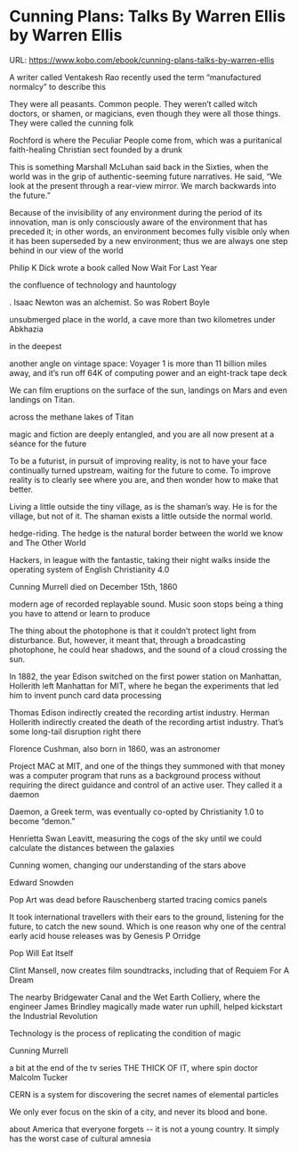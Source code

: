 # Cunning Plans: Talks By Warren Ellis by Warren Ellis
URL: https://www.kobo.com/ebook/cunning-plans-talks-by-warren-ellis

A writer called Ventakesh Rao recently used the term “manufactured normalcy” to describe this


They were all peasants. Common people. They weren’t called witch doctors, or shamen, or magicians, even though they were all those things. They were called the cunning folk


Rochford is where the Peculiar People come from, which was a puritanical faith-healing Christian sect founded by a drunk


This is something Marshall McLuhan said back in the Sixties, when the world was in the grip of authentic-seeming future narratives. He said, “We look at the present through a rear-view mirror. We march backwards into the future.”


Because of the invisibility of any environment during the period of its innovation, man is only consciously aware of the environment that has preceded it; in other words, an environment becomes fully visible only when it has been superseded by a new environment; thus we are always one step behind in our view of the world


Philip K Dick wrote a book called Now Wait For Last Year


the confluence of technology and hauntology


. Isaac Newton was an alchemist. So was Robert Boyle


unsubmerged place in the world, a cave more than two kilometres under Abkhazia


in the deepest


another angle on vintage space: Voyager 1 is more than 11 billion miles away, and it’s run off 64K of computing power and an eight-track tape deck


We can film eruptions on the surface of the sun, landings on Mars and even landings on Titan.


across the methane lakes of Titan


magic and fiction are deeply entangled, and you are all now present at a séance for the future


To be a futurist, in pursuit of improving reality, is not to have your face continually turned upstream, waiting for the future to come. To improve reality is to clearly see where you are, and then wonder how to make that better.


Living a little outside the tiny village, as is the shaman’s way. He is for the village, but not of it. The shaman exists a little outside the normal world.


hedge-riding. The hedge is the natural border between the world we know and The Other World


Hackers, in league with the fantastic, taking their night walks inside the operating system of English Christianity 4.0


Cunning Murrell died on December 15th, 1860


modern age of recorded replayable sound. Music soon stops being a thing you have to attend or learn to produce


The thing about the photophone is that it couldn’t protect light from disturbance. But, however, it meant that, through a broadcasting photophone, he could hear shadows, and the sound of a cloud crossing the sun.


In 1882, the year Edison switched on the first power station on Manhattan, Hollerith left Manhattan for MIT, where he began the experiments that led him to invent punch card data processing


Thomas Edison indirectly created the recording artist industry. Herman Hollerith indirectly created the death of the recording artist industry. That’s some long-tail disruption right there


Florence Cushman, also born in 1860, was an astronomer


Project MAC at MIT, and one of the things they summoned with that money was a computer program that runs as a background process without requiring the direct guidance and control of an active user. They called it a daemon


Daemon, a Greek term, was eventually co-opted by Christianity 1.0 to become “demon.”


Henrietta Swan Leavitt, measuring the cogs of the sky until we could calculate the distances between the galaxies


Cunning women, changing our understanding of the stars above


Edward Snowden


Pop Art was dead before Rauschenberg started tracing comics panels


It took international travellers with their ears to the ground, listening for the future, to catch the new sound. Which is one reason why one of the central early acid house releases was by Genesis P Orridge


Pop Will Eat Itself


Clint Mansell, now creates film soundtracks, including that of Requiem For A Dream


The nearby Bridgewater Canal and the Wet Earth Colliery, where the engineer James Brindley magically made water run uphill, helped kickstart the Industrial Revolution


Technology is the process of replicating the condition of magic


Cunning Murrell


a bit at the end of the tv series THE THICK OF IT, where spin doctor Malcolm Tucker


CERN is a system for discovering the secret names of elemental particles


We only ever focus on the skin of a city, and never its blood and bone.


about America that everyone forgets -- it is not a young country. It simply has the worst case of cultural amnesia


